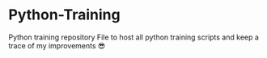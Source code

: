 # Python-Training
Python training repository
File to host all python training scripts and keep a trace of my improvements :sunglasses:
